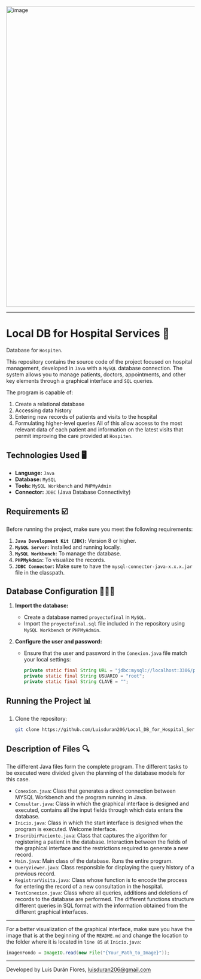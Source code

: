 <img width="803" alt="image" src="https://github.com/user-attachments/assets/143dc0b9-29eb-4291-819e-acd710ab26e3" />

---

# Local DB for Hospital Services 💾

Database for `Hospiten`.

This repository contains the source code of the project focused on hospital management, developed in `Java` with a `MySQL` database connection. The system allows you to manage patients, doctors, appointments, and other key elements through a graphical interface and `SQL` queries.

The program is capable of:
1. Create a relational database
2. Accessing data history
3. Entering new records of patients and visits to the hospital
4. Formulating higher-level queries
All of this allow access to the most relevant data of each patient and information on the latest visits that permit improving the care provided at `Hospiten`.

## Technologies Used 🖥️

- **Language:** `Java` 
- **Database:** `MySQL`  
- **Tools:** `MySQL Workbench` and `PHPMyAdmin`  
- **Connector:** `JDBC` (Java Database Connectivity)  

## Requirements ☑️

Before running the project, make sure you meet the following requirements:

1. **`Java Development Kit (JDK)`:** Version 8 or higher.  
2. **`MySQL Server`:** Installed and running locally.  
3. **`MySQL Workbench`:** To manage the database.  
4. **`PHPMyAdmin`:** To visualize the records.  
5. **`JDBC Connector`:** Make sure to have the `mysql-connector-java-x.x.x.jar` file in the classpath.  

## Database Configuration 👷🏻‍♂️

1. **Import the database:**
   - Create a database named `proyectofinal` in `MySQL`.
   - Import the `proyectofinal.sql` file included in the repository using `MySQL Workbench` or `PHPMyAdmin`.

2. **Configure the user and password:**
   - Ensure that the user and password in the `Conexion.java` file match your local settings:
     ```java
     private static final String URL = "jdbc:mysql://localhost:3306/proyectofinal";
     private static final String USUARIO = "root";
     private static final String CLAVE = "";
     ```
     
## Running the Project 📊

1. Clone the repository:
   ```bash
   git clone https://github.com/Luisduran206/Local_DB_for_Hospital_Services.git

## Description of Files 🔍

The different Java files form the complete program. The different tasks to be executed were divided given the planning of the database models for this case.
- `Conexion.java`: Class that generates a direct connection between MYSQL Workbench and the program running in Java.
- `Consultar.java`: Class in which the graphical interface is designed and executed, contains all the input fields through which data enters the database.
- `Inicio.java`: Class in which the start interface is designed when the program is executed. Welcome Interface.
- `InscribirPaciente.java`: Class that captures the algorithm for registering a patient in the database. Interaction between the fields of the graphical interface and the restrictions required to generate a new record.
- `Main.java`: Main class of the database. Runs the entire program.
- `QueryViewer.java`: Class responsible for displaying the query history of a previous record.
- `RegistrarVisita.java`: Class whose function is to encode the process for entering the record of a new consultation in the hospital.
- `TestConexion.java`: Class where all queries, additions and deletions of records to the database are performed. The different functions structure different queries in SQL format with the information obtained from the different graphical interfaces.
---
For a better visualization of the graphical interface, make sure you have the image that is at the beginning of the `README.md` and change the location to the folder where it is located in `line 85` at `Inicio.java`:
```java
imagenFondo = ImageIO.read(new File("{Your_Path_to_Image}"));
```

---
Developed by Luis Durán Flores, luisduran206@gmail.com 

